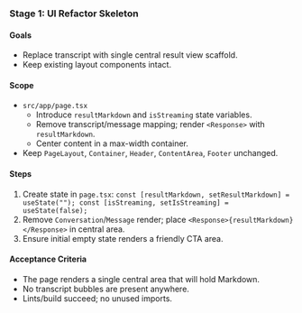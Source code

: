 ### Stage 1: UI Refactor Skeleton

#### Goals

-  Replace transcript with single central result view scaffold.
-  Keep existing layout components intact.

#### Scope

-  `src/app/page.tsx`
   -  Introduce `resultMarkdown` and `isStreaming` state variables.
   -  Remove transcript/message mapping; render `<Response>` with `resultMarkdown`.
   -  Center content in a max-width container.
-  Keep `PageLayout`, `Container`, `Header`, `ContentArea`, `Footer` unchanged.

#### Steps

1. Create state in `page.tsx`: `const [resultMarkdown, setResultMarkdown] = useState(""); const [isStreaming, setIsStreaming] = useState(false);`
2. Remove `Conversation`/`Message` render; place `<Response>{resultMarkdown}</Response>` in central area.
3. Ensure initial empty state renders a friendly CTA area.

#### Acceptance Criteria

-  The page renders a single central area that will hold Markdown.
-  No transcript bubbles are present anywhere.
-  Lints/build succeed; no unused imports.
